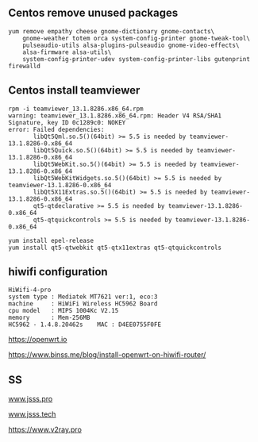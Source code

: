 ## Centos remove unused packages
```
yum remove empathy cheese gnome-dictionary gnome-contacts\
    gnome-weather totem orca system-config-printer gnome-tweak-tool\
    pulseaudio-utils alsa-plugins-pulseaudio gnome-video-effects\
    alsa-firmware alsa-utils\
    system-config-printer-udev system-config-printer-libs gutenprint firewalld 
```

## Centos install teamviewer
```
rpm -i teamviewer_13.1.8286.x86_64.rpm
warning: teamviewer_13.1.8286.x86_64.rpm: Header V4 RSA/SHA1 Signature, key ID 0c1289c0: NOKEY
error: Failed dependencies:
       libQt5Qml.so.5()(64bit) >= 5.5 is needed by teamviewer-13.1.8286-0.x86_64
       libQt5Quick.so.5()(64bit) >= 5.5 is needed by teamviewer-13.1.8286-0.x86_64
       libQt5WebKit.so.5()(64bit) >= 5.5 is needed by teamviewer-13.1.8286-0.x86_64
       libQt5WebKitWidgets.so.5()(64bit) >= 5.5 is needed by teamviewer-13.1.8286-0.x86_64
       libQt5X11Extras.so.5()(64bit) >= 5.5 is needed by teamviewer-13.1.8286-0.x86_64
       qt5-qtdeclarative >= 5.5 is needed by teamviewer-13.1.8286-0.x86_64
       qt5-qtquickcontrols >= 5.5 is needed by teamviewer-13.1.8286-0.x86_64
   
yum install epel-release
yum install qt5-qtwebkit qt5-qtx11extras qt5-qtquickcontrols
```
## hiwifi configuration
```
HiWifi-4-pro
system type : Mediatek MT7621 ver:1, eco:3
machine     : HiWiFi Wireless HC5962 Board
cpu model   : MIPS 1004Kc V2.15
memory      : Mem-256MB
HC5962 - 1.4.8.20462s    MAC : D4EE0755F0FE
```
https://openwrt.io

https://www.binss.me/blog/install-openwrt-on-hiwifi-router/

## SS
www.jsss.pro

www.jsss.tech

https://www.v2ray.pro


